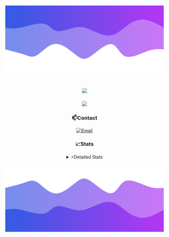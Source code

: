 ![Header](./header.png)
<div align="center">

<h1 align="center">
  <a href="https://git.io/typing-svg">
    <img src="https://readme-typing-svg.herokuapp.com/?lines=Hello,+There!+👋;This+is+chicho.;CEO+on+Hely+Development....;&center=true&size=25">
  </a>
</h1>
  
<p align="center">
  <img src="https://lanyard.cnrad.dev/api/852683595378196480" />
</p>

### 📫Contact
  [![Email](https://img.shields.io/badge/Email-gastondalla@gmail.com-04619f?style=for-the-badge&logo=gmail&logoColor=white)](mailto:gastondalla@gmail.com)
</br>  
### 📈Stats
<details>
    <summary> ⚡Detailed Stats</summary>
    <br/>

<!--START_SECTION:waka-->
![Code Time](http://img.shields.io/badge/Code%20Time-201%20hrs%2021%20mins-blue)

![Profile Views](http://img.shields.io/badge/Profile%20Views-7-blue)

**🐱 My GitHub Data** 

> 📦 39.5 kB Used in GitHub's Storage 
 > 
> 🏆 14 Contributions in the Year 2023
 > 
> 🚫 Not Opted to Hire
 > 
> 📜 7 Public Repositories 
 > 
> 🔑 9 Private Repositories 
 > 
**I'm a Night 🦉** 

```text
🌞 Morning                13 commits          ██░░░░░░░░░░░░░░░░░░░░░░░   07.30 % 
🌆 Daytime                17 commits          ██░░░░░░░░░░░░░░░░░░░░░░░   09.55 % 
🌃 Evening                89 commits          ████████████░░░░░░░░░░░░░   50.00 % 
🌙 Night                  59 commits          ████████░░░░░░░░░░░░░░░░░   33.15 % 
```
📅 **I'm Most Productive on Wednesday** 

```text
Monday                   12 commits          ██░░░░░░░░░░░░░░░░░░░░░░░   06.74 % 
Tuesday                  34 commits          █████░░░░░░░░░░░░░░░░░░░░   19.10 % 
Wednesday                40 commits          ██████░░░░░░░░░░░░░░░░░░░   22.47 % 
Thursday                 22 commits          ███░░░░░░░░░░░░░░░░░░░░░░   12.36 % 
Friday                   23 commits          ███░░░░░░░░░░░░░░░░░░░░░░   12.92 % 
Saturday                 19 commits          ███░░░░░░░░░░░░░░░░░░░░░░   10.67 % 
Sunday                   28 commits          ████░░░░░░░░░░░░░░░░░░░░░   15.73 % 
```


📊 **This Week I Spent My Time On** 

```text
🕑︎ Time Zone: America/Argentina/Buenos_Aires

💬 Programming Languages: 
HTML                     4 hrs 54 mins       ██████░░░░░░░░░░░░░░░░░░░   24.03 % 
Python                   4 hrs 49 mins       ██████░░░░░░░░░░░░░░░░░░░   23.62 % 
CSS                      4 hrs 11 mins       █████░░░░░░░░░░░░░░░░░░░░   20.54 % 
C#                       3 hrs 34 mins       ████░░░░░░░░░░░░░░░░░░░░░   17.49 % 
Other                    2 hrs 44 mins       ███░░░░░░░░░░░░░░░░░░░░░░   13.42 % 

🔥 Editors: 
VS Code                  13 hrs 57 mins      █████████████████░░░░░░░░   68.42 % 
Visual Studio            6 hrs 26 mins       ████████░░░░░░░░░░░░░░░░░   31.58 % 

🐱‍💻 Projects: 
pagina-1                 6 hrs 30 mins       ████████░░░░░░░░░░░░░░░░░   31.90 % 
Unknown Project          4 hrs 57 mins       ██████░░░░░░░░░░░░░░░░░░░   24.32 % 
Hate                     3 hrs 57 mins       █████░░░░░░░░░░░░░░░░░░░░   19.36 % 
Coder                    2 hrs 29 mins       ███░░░░░░░░░░░░░░░░░░░░░░   12.21 % 
StringExtractor          1 hr 26 mins        ██░░░░░░░░░░░░░░░░░░░░░░░   07.07 % 

💻 Operating System: 
Windows                  20 hrs 24 mins      █████████████████████████   100.00 % 
```

**I Mostly Code in JavaScript** 

```text
JavaScript               8 repos             █████████░░░░░░░░░░░░░░░░   36.36 % 
CSS                      3 repos             ███░░░░░░░░░░░░░░░░░░░░░░   13.64 % 
HTML                     2 repos             ██░░░░░░░░░░░░░░░░░░░░░░░   09.09 % 
C#                       2 repos             ██░░░░░░░░░░░░░░░░░░░░░░░   09.09 % 
Batchfile                1 repo              █░░░░░░░░░░░░░░░░░░░░░░░░   04.55 % 
```




 Last Updated on 04/07/2023 11:11:53 UTC
<!--END_SECTION:waka-->
</details>

![Footer](./footer.png)
